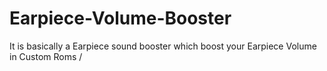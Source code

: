 # Earpiece-Volume-Booster
It is basically a Earpiece sound booster which boost your Earpiece Volume in Custom Roms /

